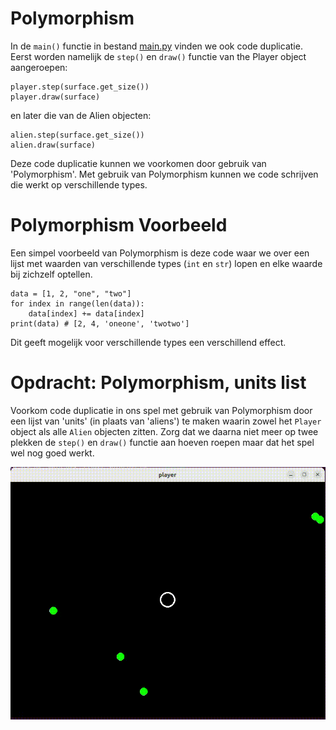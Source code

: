 # Polymorphism

In de `main()` functie in bestand
[main.py](../pygame03_aliens/main.py) vinden we ook code
duplicatie. Eerst worden namelijk de `step()` en `draw()` functie van
the Player object aangeroepen:

    player.step(surface.get_size())
    player.draw(surface)
    
en later die van de Alien objecten:

    alien.step(surface.get_size())
    alien.draw(surface)
    
Deze code duplicatie kunnen we voorkomen door gebruik van
'Polymorphism'. Met gebruik van Polymorphism kunnen we code
schrijven die werkt op verschillende types.

# Polymorphism Voorbeeld

Een simpel voorbeeld van Polymorphism is deze code waar we over een
lijst met waarden van verschillende types (`int` en `str`) lopen en elke
waarde bij zichzelf optellen.

    data = [1, 2, "one", "two"]
    for index in range(len(data)):
        data[index] += data[index]
    print(data) # [2, 4, 'oneone', 'twotwo']

Dit geeft mogelijk voor verschillende types een verschillend effect.

# Opdracht: Polymorphism, units list

Voorkom code duplicatie in ons spel met gebruik van Polymorphism door
een lijst van 'units' (in plaats van 'aliens') te maken waarin zowel
het `Player` object als alle `Alien` objecten zitten. Zorg dat we
daarna niet meer op twee plekken de `step()` en `draw()` functie aan
hoeven roepen maar dat het spel wel nog goed werkt.

![aliens.gif](../pygame03_aliens/aliens.gif)
